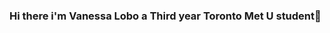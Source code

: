 ### Hi there i'm Vanessa Lobo a Third year Toronto Met U student👋

<!--
**xenoastra/xenoastra** is a ✨ _special_ ✨ repository because its `README.md` (this file) appears on your GitHub profile.


- 🌸 I’m currently working on a login simulator
- ✨ I’m currently learning Operating Systems and Algorithms
- 💌 How to reach me: discord Xenoastra#0600 

https://github-readme-stats.vercel.app/api/top-langs?xenoastra=%3Cxenoastra%3E&show_icons=true&locale=en&layout=compact&theme=dark&hide=html,css,gls
-->

